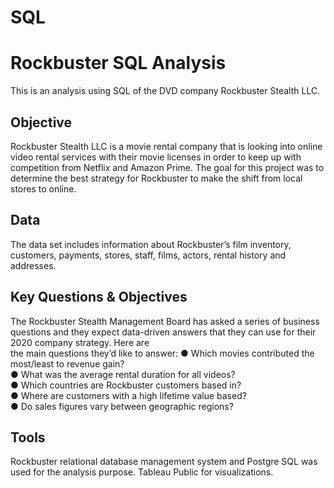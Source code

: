 # SQL 
# Rockbuster SQL Analysis 
This is an analysis using SQL of the DVD company Rockbuster Stealth LLC.
## Objective
Rockbuster Stealth LLC is a movie rental company that is looking into online video rental services with their movie licenses in order to keep up with competition from Netflix and Amazon Prime.
The goal for this project was to determine the best strategy for Rockbuster to make the shift from local stores to online.
## Data
The data set includes information about Rockbuster’s film inventory, customers, payments, stores, staff, films, actors, rental history and addresses.
## Key Questions & Objectives
The  Rockbuster  Stealth  Management  Board  has  asked  a  series  of  business  questions  and   they  expect  data-driven  answers  that  they  can  use  for  their  2020   company  strategy.  Here  are   
the  main  questions  they’d  like  to  answer: 
● Which  movies  contributed  the  most/least  to  revenue  gain?     
● What  was  the  average  rental  duration  for  all  videos?   
● Which  countries  are  Rockbuster  customers  based  in?   
● Where  are  customers  with  a  high  lifetime  value  based?   
● Do  sales  figures  vary  between  geographic  regions? 
## Tools
Rockbuster relational database management system and Postgre SQL was used for the analysis purpose.
Tableau Public for visualizations.
